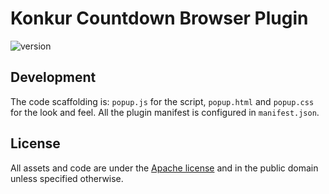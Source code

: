 # Konkur Countdown Browser Plugin

<p>
    <img src="https://img.shields.io/badge/version-1.0.0-blue" alt="version">
</p>


## Development

The code scaffolding is:
`popup.js` for the script, `popup.html` and `popup.css`
for the look and feel. All the plugin manifest is configured in
`manifest.json`.

## License

All assets and code are under the [Apache license](LICENSE) and in the public
domain unless specified otherwise.
